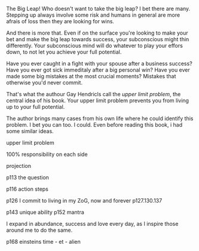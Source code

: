 The Big Leap! Who doesn't want to take the big leap? I bet there are many. Stepping up always involve some risk and humans in general are more afrais of loss then they are looking for wins.

And there is more that. Even if on the surface you're looking to make your bet and make the big leap towards success, your subconscious might thin differently. Your subconscious mind will do whatever to play your effors down, to not let you achieve your full potential.

Have you ever caught in a fight with your spouse after a business success? Have you ever got sick immeditaly after a big personal win? Have you ever made some big mistakes at the most crucial moments? Mistakes that otherwise you'd never commit.

That's what the authour Gay Hendricls call the *upper limit problem*, the central idea of his book. Your upper limit problem prevents you from living up to your full potential.

The author brings many cases from his own life where he could identify this problem. I bet you can too. I could. Even before reading this book, i had some similar ideas.

upper limit problem

100% responsibility on each side

projection

p113 the question

p116 action steps
  
p126
I commit to living in my ZoG, now and forever
p127.130.137

p143 unique ability
p152 mantra

I expand in abundance, success and love every day, as I inspire those around me to do the same.

p168 einsteins time - et - alien

